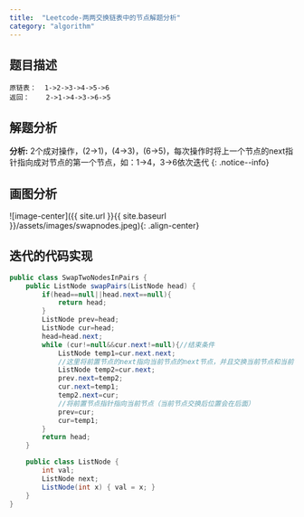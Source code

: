 ```yaml
---
title:  "Leetcode-两两交换链表中的节点解题分析"
category: "algorithm"
---
```


## 题目描述

```
原链表：  1->2->3->4->5->6
返回：    2->1->4->3->6->5
```

## 解题分析

**分析:** 2个成对操作，(2->1)，(4->3)，(6->5)，每次操作时将上一个节点的next指针指向成对节点的第一个节点，如：1->4，3->6依次迭代
{: .notice--info}

## 画图分析

![image-center]({{ site.url }}{{ site.baseurl }}/assets/images/swapnodes.jpeg){: .align-center}

## 迭代的代码实现

```java
public class SwapTwoNodesInPairs {
    public ListNode swapPairs(ListNode head) {
        if(head==null||head.next==null){
            return head;
        }
        ListNode prev=head;
        ListNode cur=head;
        head=head.next;
        while (cur!=null&&cur.next!=null){//结束条件
            ListNode temp1=cur.next.next;
            //这里将前置节点的next指向当前节点的next节点，并且交换当前节点和当前节点的next节点
            ListNode temp2=cur.next;
            prev.next=temp2;
            cur.next=temp1;
            temp2.next=cur;
            //将前置节点指针指向当前节点（当前节点交换后位置会在后面）
            prev=cur;
            cur=temp1;
        }
        return head;
    }

    public class ListNode {
        int val;
        ListNode next;
        ListNode(int x) { val = x; }
    }
}
```